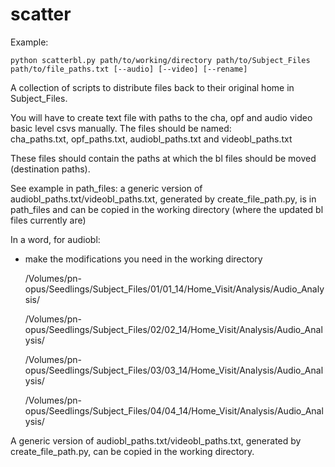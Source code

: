 # scatter

Example:

`python scatterbl.py path/to/working/directory path/to/Subject_Files path/to/file_paths.txt [--audio] [--video] [--rename]`

A collection of scripts to distribute files back to their original home in Subject_Files.  

You will have to create text file with paths to the cha, opf and audio video basic level csvs manually. The files should be named:  
cha_paths.txt, opf_paths.txt, audiobl_paths.txt and videobl_paths.txt

These files should contain the paths at which the bl files should be moved (destination paths).

See example in path_files: a generic version of audiobl_paths.txt/videobl_paths.txt, generated by create_file_path.py, is in path_files and can be copied in the working directory (where the updated bl files currently are)

In a word, for audiobl:

- make the modifications you need in the working directory

    /Volumes/pn-opus/Seedlings/Subject_Files/01/01_14/Home_Visit/Analysis/Audio_Analysis/

    /Volumes/pn-opus/Seedlings/Subject_Files/02/02_14/Home_Visit/Analysis/Audio_Analysis/

    /Volumes/pn-opus/Seedlings/Subject_Files/03/03_14/Home_Visit/Analysis/Audio_Analysis/

    /Volumes/pn-opus/Seedlings/Subject_Files/04/04_14/Home_Visit/Analysis/Audio_Analysis/

A generic version of audiobl_paths.txt/videobl_paths.txt, generated by create_file_path.py, can be copied in the working directory.
